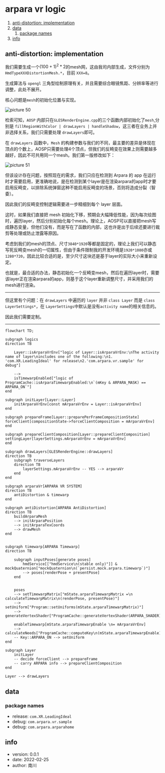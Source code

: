 # arpara vr logic

1. [anti-distortion: implementation](#anti-distortion-implementation)
2. [data](#data)
    1. [package names](#package-names)
3. [info](#info)

## anti-distortion: implementation

我们需要生成一个$(100+1)^2*2$的mesh网，这由我司内部生成，文件分别为 `HmdTypeXXXDistortionMesh.*`，目前 `XXX=8`。

生成算法与 `opengl` 三角型绘制原理有关，并且需要综合眼镜焦距、分辨率等进行调整，此处不展开。

核心问题是`mesh`的初始化位置与实现。

<img alt="picture 50" src="https://mark-vue-oss.oss-cn-hangzhou.aliyuncs.com/arpara-vr-logic-1645799660292-b30748482118e3c0214c2f314d65d241d5dc18a6ed7ba08a488601511d77b73d.png" />  

检索可知，`AOSP` 内部只在`GLESRenderEngine.cpp`的三个函数内部初始化了`mesh`,分别是 `fillRegionWithColor | drawLayers | handleShadow`，这三者在业务上并非选择关系，我们只需要处理 `drawLayers`即可。

在 `drawLayers` 函数中，`Mesh` 的构建参数与我们的不同，最主要的差异是体现在顶点的个数上，AOSP只需要处理4个顶点，但我们的反畸变在效果上则需要越多越好，因此不可共用同一个mesh。我们第一版修改如下：

<img alt="picture 51" src="https://mark-vue-oss.oss-cn-hangzhou.aliyuncs.com/arpara-vr-logic-1645799848783-1be7214a86835bb5d9aa49d083caacc2363ed48546d1366a3bd356919c45bdd3.png" />  

但该设计存在问题，按照现在的需求，我们只应在检测到 Arpara 的 app 在运行时才需要启用，更准确地说，是在检测到某个layer是在渲染arpara的app时才要启用反畸变，以排除系统弹窗这种不能启用反畸变的场景，否则将造成分裂（智委）。

因此我们的反畸变控制逻辑需要进一步精细到每个 layer 层面。

这时，如果我们直接把 mesh 初始化下移，预期会大幅降低性能，因为每次绘图时，遍历layer，然后分别初始化每个mesh。理论上，AOSP可以直接把mesh写成静态变量，但他们没有，而是写在了函数的内部，这也许是出于后续还要进行裁剪等处理或防止泄露等原因。

考虑到我们的mesh的顶点、尺寸`3840*1920`等都是固定的，理论上我们可以静态写死反畸变mesh的一切属性，但由于条件限制我的开发环境是`1920*1080`亦或`1280*720`，因此比较合适的是，至少尺寸这块还是基于layer的实际大小来重新设定。

也就是，最合适的办法，静态初始化一个反畸变mesh，然后在遍历layer时，需要该layer正在渲染arpara的app，则基于这个layer重新调整尺寸，并采用我们的mesh进行渲染。

---

但这里有个问题：在 `drawLayers` 中遍历的 `layer` 并非 `class Layer` 而是 `class LayerSettings*`，在 `LayerSettings`中默认是没有`activity name`的相关信息的。

因此我们需要定制。

---

```mermaid
flowchart TD;

subgraph logics
direction TB

    Layer::isArparaVrEnv["logic of Layer::isArparaVrEnv:\nThe activity name of layer\nincludes one of the following:\n1. 'com.XR.LeadingIdeal' for release\n2.'com.arpara.vr.sample' for debug"]

    --> 
    isTimewarpEnabled["logic of ProgramCache::isArparaTimewarpEnabled:\n`(mKey & ARPARA_MASK) == ARPARA_ON`"]
end

subgraph initLayer[Layer::Layer]
    initArparaVrEnv[const mArparaVrEnv = Layer::isArparaVrEnv]
end

subgraph prepareFrame[Layer::preparePerFrameCompositionState]
forceClient[compositionState->forceClientComposition = mArparaVrEnv]
end

subgraph prepareClientComposition[Layer::prepareClientComposition]
settingLayer[layerSettings.mArparaVrEnv = mArparaVrEnv]
end

subgraph drawLayers[GLESRenderEngine::drawLayers]
direction TB
    subgraph traverseLayers
    direction TB
        layerSettings.mArparaVrEnv -- YES --> arparaVr
    end
end

subgraph arparaVr[ARPARA VR SYSTEM]
direction TB
    antiDistortion & timewarp 
end

subgraph antiDistortion[ARPARA AntiDistortion]
direction TB
    buildArparaMesh
    --> initArparaPosition
    --> initArparaTexCoords
    --> drawMesh
end


subgraph timewarp[ARPARA Timewarp]
direction TB

    subgraph inputPoses[generate poses]
        hmdService[["hmdService\n(stable only)"]] & mockQuaternion["mockQuaternion\n(`persist.mock.arpara.timewarp`)"]
        --> poses[renderPose + presentPose]
    end


    poses
    --> setTimewarpMatrix["mState.arparaTimewarpMatrix =\n calculateTimewarpMatrix\n(renderPose, presentPose)"]
    --> setUniform["Program::setUniforms(mState.arparaTimewarpMatrix)"]
    --> generateVertexShader["ProgramCache::generateVertexShader(ARPARA_SHADER)"]

    enableTimewarp[mState.arparaTimewarpEnable \n= mArparaVrEnv]
    --> calculateNeeds["ProgramCache::computeKey\n(mState.arparaTimewarpEnable)"]
    -- Key::ARPARA_ON --> setUniform
end

subgraph Layer
    initLayer 
    -- decide forceClient --> prepareFrame 
    -- carry ARPARA info --> prepareClientComposition
end

Layer --> drawLayers
```

## data

### package names

- release:  `com.XR.LeadingIdeal`
- debug:    `com.arpara.vr.sample`
- debug:    `com.arpara.arparahome`

## info

- version: 0.0.1
- date: 2022-02-25
- author: 南川
